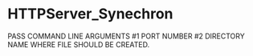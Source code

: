 # HTTPServer_Synechron

PASS COMMAND LINE ARGUMENTS #1 PORT NUMBER #2 DIRECTORY NAME WHERE FILE SHOULD BE CREATED.
